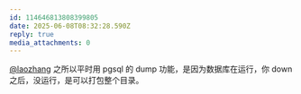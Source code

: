```yaml
---
id: 114646813808399805
date: 2025-06-08T08:32:28.590Z
reply: true
media_attachments: 0
---
```


[@laozhang](https://suo.si/@laozhang) 之所以平时用 pgsql 的 dump 功能，是因为数据库在运行，你 down 之后，没运行，是可以打包整个目录。


